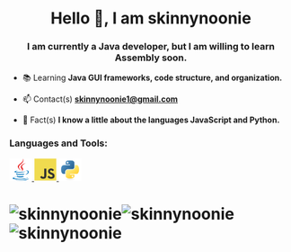 <h1 align="center">Hello 👋, I am skinnynoonie</h1>
<h3 align="center">I am currently a Java developer, but I am willing to learn Assembly soon.</h3>

- 📚 Learning **Java GUI frameworks, code structure, and organization.**

- 📫 Contact(s) **skinnynoonie1@gmail.com**

- 📃 Fact(s) **I know a little about the languages JavaScript and Python.**

<h3 align="left">Languages and Tools:</h3>
<p align="left"> <a href="https://www.java.com" target="_blank" rel="noreferrer"> <img src="https://raw.githubusercontent.com/devicons/devicon/master/icons/java/java-original.svg" alt="java" width="40" height="40"/> </a> <a href="https://developer.mozilla.org/en-US/docs/Web/JavaScript" target="_blank" rel="noreferrer"> <img src="https://raw.githubusercontent.com/devicons/devicon/master/icons/javascript/javascript-original.svg" alt="javascript" width="40" height="40"/> </a> <a href="https://www.python.org" target="_blank" rel="noreferrer"> <img src="https://raw.githubusercontent.com/devicons/devicon/master/icons/python/python-original.svg" alt="python" width="40" height="40"/> </a> </p>

<h1><img align="left" src="https://github-readme-stats.vercel.app/api/top-langs?username=skinnynoonie&show_icons=true&locale=en&layout=compact" alt="skinnynoonie" /></h1>

<h1><img align="left" src="https://github-readme-stats.vercel.app/api?username=skinnynoonie&show_icons=true&locale=en" alt="skinnynoonie" /></h1>

<h1><img align="left" src="https://github-readme-streak-stats.herokuapp.com/?user=skinnynoonie&" alt="skinnynoonie" /></h1>
